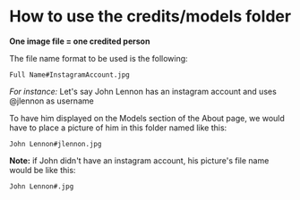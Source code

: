 # How to use the credits/models folder #

**One image file = one credited person**

The file name format to be used is the following:

```Full Name#InstagramAccount.jpg```

*For instance:* Let's say John Lennon has an instagram account and uses @jlennon as username

To have him displayed on the Models section of the About page, we would have to place a picture of him in this folder named like this:

```John Lennon#jlennon.jpg```

**Note:** if John didn't have an instagram account, his picture's file name would be like this:

```John Lennon#.jpg```